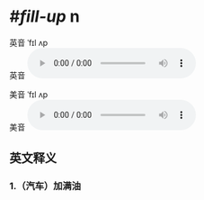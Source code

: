 # ***\#fill-up*** n
英音 ˈfɪl ʌp  
英音
<audio src="./media/fill-up1_AAC.aac" controls="controls"></audio>

美音 ˈfɪl ʌp  
美音
<audio src="./media/fill-up2_AAC.aac" controls="controls"></audio>



  

英文释义
---
### 1.**（汽车）加满油**  


